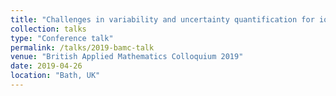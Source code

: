 ```yaml
---
title: "Challenges in variability and uncertainty quantification for ion channel modelling"
collection: talks
type: "Conference talk"
permalink: /talks/2019-bamc-talk
venue: "British Applied Mathematics Colloquium 2019"
date: 2019-04-26
location: "Bath, UK"
---
```


